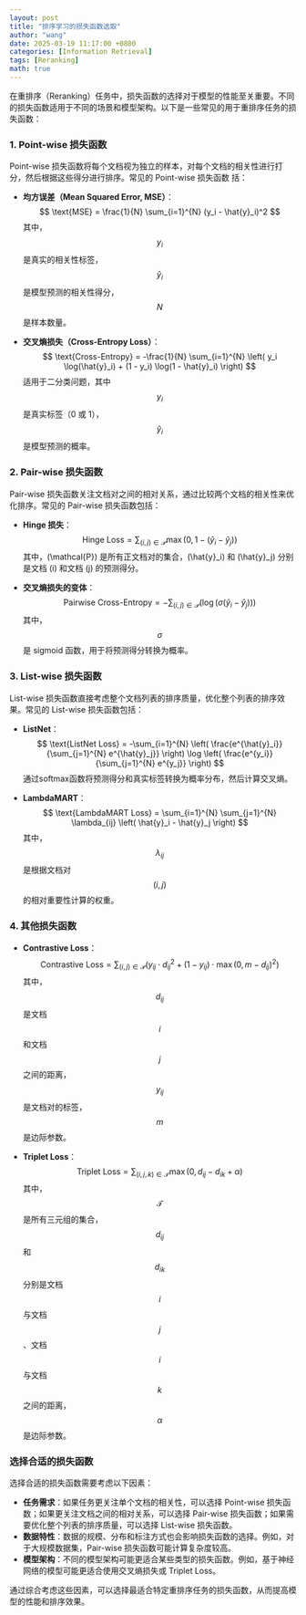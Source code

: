 ```yaml
---
layout: post
title: "排序学习的损失函数选取"
author: "wang"
date: 2025-03-19 11:17:00 +0800
categories: [Information Retrieval]
tags: [Reranking]
math: true
---
```

在重排序（Reranking）任务中，损失函数的选择对于模型的性能至关重要。不同的损失函数适用于不同的场景和模型架构。以下是一些常见的用于重排序任务的损失函数：

### 1. Point-wise 损失函数
Point-wise 损失函数将每个文档视为独立的样本，对每个文档的相关性进行打分，然后根据这些得分进行排序。常见的 Point-wise 损失函数 括：

- **均方误差（Mean Squared Error, MSE）**：
  $$
  \text{MSE} = \frac{1}{N} \sum_{i=1}^{N} (y_i - \hat{y}_i)^2
  $$
其中，$$y_i$$ 是真实的相关性标签，$$\hat{y}_i$$ 是模型预测的相关性得分，$$N$$ 是样本数量。

- **交叉熵损失（Cross-Entropy Loss）**：
  $$
  \text{Cross-Entropy} = -\frac{1}{N} \sum_{i=1}^{N} \left( y_i \log(\hat{y}_i) + (1 - y_i) \log(1 - \hat{y}_i) \right)
  $$
适用于二分类问题，其中 $$y_i$$ 是真实标签（0 或 1），$$\hat{y}_i$$ 是模型预测的概率。

### 2. Pair-wise 损失函数
Pair-wise 损失函数关注文档对之间的相对关系，通过比较两个文档的相关性来优化排序。常见的 Pair-wise 损失函数包括：

- **Hinge 损失**：
  $$
  \text{Hinge Loss} = \sum_{(i,j) \in \mathcal{P}} \max(0, 1 - (\hat{y}_i - \hat{y}_j))
  $$
  其中，\(\mathcal{P}\) 是所有正文档对的集合，\(\hat{y}_i\) 和 \(\hat{y}_j\) 分别是文档 \(i\) 和文档 \(j\) 的预测得分。

- **交叉熵损失的变体**：
  $$
  \text{Pairwise Cross-Entropy} = -\sum_{(i,j) \in \mathcal{P}} \left( \log(\sigma(\hat{y}_i - \hat{y}_j)) \right)
  $$
  其中，$$\sigma$$ 是 sigmoid 函数，用于将预测得分转换为概率。

### 3. List-wise 损失函数
List-wise 损失函数直接考虑整个文档列表的排序质量，优化整个列表的排序效果。常见的 List-wise 损失函数包括：

- **ListNet**：
  $$
  \text{ListNet Loss} = -\sum_{i=1}^{N} \left( \frac{e^{\hat{y}_i}}{\sum_{j=1}^{N} e^{\hat{y}_j}} \right) \log \left( \frac{e^{y_i}}{\sum_{j=1}^{N} e^{y_j}} \right)
  $$
  通过softmax函数将预测得分和真实标签转换为概率分布，然后计算交叉熵。

- **LambdaMART**：
  $$
  \text{LambdaMART Loss} = \sum_{i=1}^{N} \sum_{j=1}^{N} \lambda_{ij} \left( \hat{y}_i - \hat{y}_j \right)
  $$
其中，$$\lambda_{ij}$$ 是根据文档对 $$(i, j)$$ 的相对重要性计算的权重。

### 4. 其他损失函数
- **Contrastive Loss**：
  $$
  \text{Contrastive Loss} = \sum_{(i,j) \in \mathcal{P}} \left( y_{ij} \cdot d_{ij}^2 + (1 - y_{ij}) \cdot \max(0, m - d_{ij})^2 \right)
  $$
其中，$$d_{ij}$$ 是文档 $$i$$ 和文档 $$j$$ 之间的距离，$$y_{ij}$$ 是文档对的标签，$$m$$是边际参数。


- **Triplet Loss**：
  $$
  \text{Triplet Loss} = \sum_{(i,j,k) \in \mathcal{T}} \max(0, d_{ij} - d_{ik} + \alpha)
  $$
其中，$$\mathcal{T}$$ 是所有三元组的集合，$$d_{ij}$$ 和 $$d_{ik}$$ 分别是文档 $$i$$与文档 $$j$$、文档 $$i$$ 与文档 $$k$$ 之间的距离，$$\alpha$$ 是边际参数。

### 选择合适的损失函数
选择合适的损失函数需要考虑以下因素：
- **任务需求**：如果任务更关注单个文档的相关性，可以选择 Point-wise 损失函数；如果更关注文档之间的相对关系，可以选择 Pair-wise 损失函数；如果需要优化整个列表的排序质量，可以选择 List-wise 损失函数。
- **数据特性**：数据的规模、分布和标注方式也会影响损失函数的选择。例如，对于大规模数据集，Pair-wise 损失函数可能计算复杂度较高。
- **模型架构**：不同的模型架构可能更适合某些类型的损失函数。例如，基于神经网络的模型可能更适合使用交叉熵损失或 Triplet Loss。

通过综合考虑这些因素，可以选择最适合特定重排序任务的损失函数，从而提高模型的性能和排序效果。
